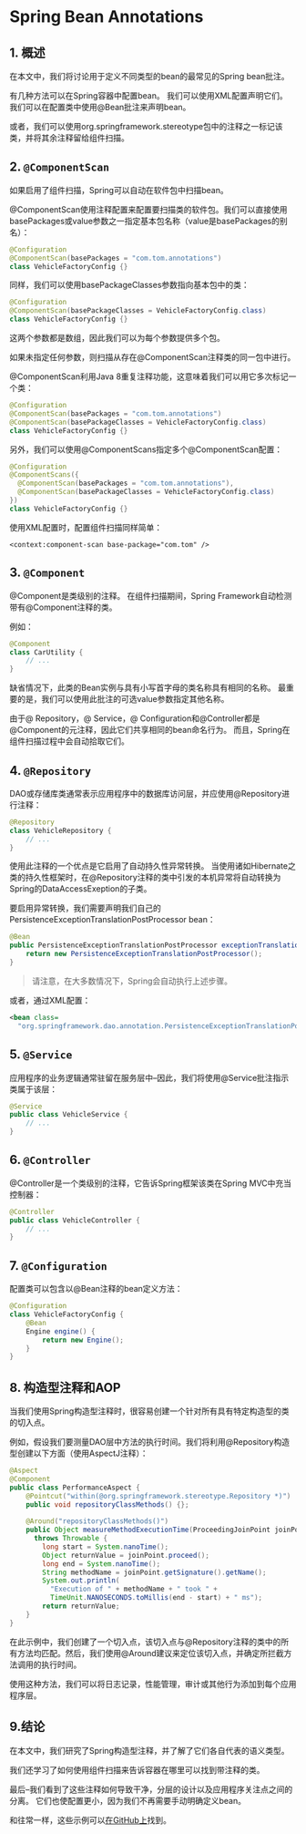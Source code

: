 # Spring Bean Annotations

## 1.  概述
在本文中，我们将讨论用于定义不同类型的bean的最常见的Spring bean批注。

有几种方法可以在Spring容器中配置bean。 我们可以使用XML配置声明它们。 我们可以在配置类中使用@Bean批注来声明bean。


或者，我们可以使用org.springframework.stereotype包中的注释之一标记该类，并将其余注释留给组件扫描。

## 2. `@ComponentScan`
如果启用了组件扫描，Spring可以自动在软件包中扫描bean。

@ComponentScan使用注释配置来配置要扫描类的软件包。我们可以直接使用basePackages或value参数之一指定基本包名称（value是basePackages的别名）：

```java
@Configuration
@ComponentScan(basePackages = "com.tom.annotations")
class VehicleFactoryConfig {}
```

同样，我们可以使用basePackageClasses参数指向基本包中的类：

```java
@Configuration
@ComponentScan(basePackageClasses = VehicleFactoryConfig.class)
class VehicleFactoryConfig {}
```

这两个参数都是数组，因此我们可以为每个参数提供多个包。

如果未指定任何参数，则扫描从存在@ComponentScan注释类的同一包中进行。

@ComponentScan利用Java 8重复注释功能，这意味着我们可以用它多次标记一个类：

```java
@Configuration
@ComponentScan(basePackages = "com.tom.annotations")
@ComponentScan(basePackageClasses = VehicleFactoryConfig.class)
class VehicleFactoryConfig {}
```

另外，我们可以使用@ComponentScans指定多个@ComponentScan配置：

```java
@Configuration
@ComponentScans({ 
  @ComponentScan(basePackages = "com.tom.annotations"), 
  @ComponentScan(basePackageClasses = VehicleFactoryConfig.class)
})
class VehicleFactoryConfig {}
```

使用XML配置时，配置组件扫描同样简单：

`<context:component-scan base-package="com.tom" />`

## 3. `@Component`
@Component是类级别的注释。 在组件扫描期间，Spring Framework自动检测带有@Component注释的类。

例如：

```java
@Component
class CarUtility {
    // ...
}
```

缺省情况下，此类的Bean实例与具有小写首字母的类名称具有相同的名称。 最重要的是，我们可以使用此批注的可选value参数指定其他名称。


由于@ Repository，@ Service，@ Configuration和@Controller都是@Component的元注释，因此它们共享相同的bean命名行为。 而且，Spring在组件扫描过程中会自动拾取它们。

## 4. `@Repository`
DAO或存储库类通常表示应用程序中的数据库访问层，并应使用@Repository进行注释：

```java
@Repository
class VehicleRepository {
    // ...
}
```
使用此注释的一个优点是它启用了自动持久性异常转换。 当使用诸如Hibernate之类的持久性框架时，在@Repository注释的类中引发的本机异常将自动转换为Spring的DataAccessExeption的子类。

要启用异常转换，我们需要声明我们自己的PersistenceExceptionTranslationPostProcessor bean：
```java
@Bean
public PersistenceExceptionTranslationPostProcessor exceptionTranslation() {
    return new PersistenceExceptionTranslationPostProcessor();
}
```
> 请注意，在大多数情况下，Spring会自动执行上述步骤。

或者，通过XML配置：

```xml
<bean class=
  "org.springframework.dao.annotation.PersistenceExceptionTranslationPostProcessor"/>
```

## 5. `@Service`
应用程序的业务逻辑通常驻留在服务层中–因此，我们将使用@Service批注指示类属于该层：

```java
@Service
public class VehicleService {
    // ...    
}
```

## 6. `@Controller`
@Controller是一个类级别的注释，它告诉Spring框架该类在Spring MVC中充当控制器：

```java
@Controller
public class VehicleController {
    // ...
}
```

## 7. `@Configuration`
配置类可以包含以@Bean注释的bean定义方法：
```java
@Configuration
class VehicleFactoryConfig {
    @Bean
    Engine engine() {
        return new Engine();
    }
}
```

## 8. 构造型注释和AOP
当我们使用Spring构造型注释时，很容易创建一个针对所有具有特定构造型的类的切入点。

例如，假设我们要测量DAO层中方法的执行时间。我们将利用@Repository构造型创建以下方面（使用AspectJ注释）：

```java
@Aspect
@Component
public class PerformanceAspect {
    @Pointcut("within(@org.springframework.stereotype.Repository *)")
    public void repositoryClassMethods() {};
 
    @Around("repositoryClassMethods()")
    public Object measureMethodExecutionTime(ProceedingJoinPoint joinPoint) 
      throws Throwable {
        long start = System.nanoTime();
        Object returnValue = joinPoint.proceed();
        long end = System.nanoTime();
        String methodName = joinPoint.getSignature().getName();
        System.out.println(
          "Execution of " + methodName + " took " + 
          TimeUnit.NANOSECONDS.toMillis(end - start) + " ms");
        return returnValue;
    }
}
```
在此示例中，我们创建了一个切入点，该切入点与@Repository注释的类中的所有方法均匹配。然后，我们使用@Around建议来定位该切入点，并确定所拦截方法调用的执行时间。

使用这种方法，我们可以将日志记录，性能管理，审计或其他行为添加到每个应用程序层。

## 9.结论
在本文中，我们研究了Spring构造型注释，并了解了它们各自代表的语义类型。

我们还学习了如何使用组件扫描来告诉容器在哪里可以找到带注释的类。

最后–我们看到了这些注释如何导致干净，分层的设计以及应用程序关注点之间的分离。 它们也使配置更小，因为我们不再需要手动明确定义bean。

和往常一样，这些示例可以[在GitHub上](https://github.com/tomlxq/tutorials/tree/master/spring-boot-modules/spring-boot-annotations)找到。